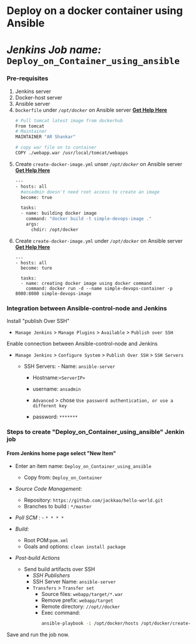 # Deploy on a docker container using Ansible
# *Jenkins Job name:* `Deploy_on_Container_using_ansible`

### Pre-requisites

1. Jenkins server 
1. Docker-host server 
1. Ansible server
1. `Dockerfile` under *`/opt/docker`* on Ansible server **[Get Help Here]()**
   ```sh 
   # Pull tomcat latest image from dockerhub 
   From tomcat
   # Maintainer
   MAINTAINER "AR Shankar" 

   # copy war file on to container 
   COPY ./webapp.war /usr/local/tomcat/webapps
1. Create `create-docker-image.yml` unser *`/opt/docker`* on Ansible server **[Get Help Here]()**
   ```sh
   ---
   - hosts: all
     #ansadmin doesn't need root access to create an image
     become: true 

     tasks:
     - name: building docker image
       command: "docker build -t simple-devops-image ." 
       args:
         chdir: /opt/docker
   ```
1. Create `create-docker-image.yml` under *`/opt/docker`* on Ansible server **[Get Help Here]()**
   ```ssh
   ---
   - hosts: all
     become: ture

     tasks:
     - name: creating docker image using docker command
       command: docker run -d --name simple-devops-container -p 8080:8080 simple-devops-image
   ```

### Integration between Ansible-control-node and Jenkins

Install "publish Over SSH"
 - `Manage Jenkins` > `Manage Plugins` > `Available` > `Publish over SSH`

Enable connection between Ansible-control-node and Jenkins

- `Manage Jenkins` > `Configure System` > `Publish Over SSH` > `SSH Servers` 

	- SSH Servers:
                - Name: `ansible-server`
		- Hostname:`<ServerIP>`
		- username: `ansadmin`
               
       -  `Advanced` > chose `Use password authentication, or use a different key`
		 - password: `*******`
 
### Steps to create "Deploy_on_Container_using_ansible" Jenkin job
#### From Jenkins home page select "New Item"
   - Enter an item name: `Deploy_on_Container_using_ansible`
     - Copy from: `Deploy_on_Container`
     
   - *Source Code Management:*
      - Repository: `https://github.com/jackkao/hello-world.git`
      - Branches to build : `*/master`  
   - *Poll SCM* :      - `* * * *`

   - *Build:*
     - Root POM:`pom.xml`
     - Goals and options: `clean install package`

 - *Post-build Actions*
   - Send build artifacts over SSH
     - *SSH Publishers*
      - SSH Server Name: `ansible-server`
       - `Transfers` >  `Transfer set`
            - Source files: `webapp/target/*.war`
	       - Remove prefix: `webapp/target`
	       - Remote directory: `//opt//docker`
	       - Exec command: 
                ```sh 
                ansible-playbook -i /opt/docker/hosts /opt/docker/create-docker-image.yml;
                ```

Save and run the job now.
